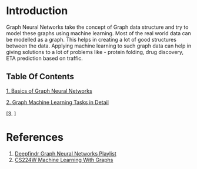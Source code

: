 # Introduction

Graph Neural Networks take the concept of Graph data structure and try to model these graphs using machine learning. Most of the real world data can be modelled as a graph. This helps in creating a lot of good structures between the data. Applying machine learning to such graph data can help in giving solutions to a lot of problems like - protein folding, drug discovery, ETA prediction based on traffic.

## Table Of Contents

[1. Basics of Graph Neural Networks](https://github.com/tejaspradhan/Graph-Neural-Networks/blob/main/notes/basics.md)

[2. Graph Machine Learning Tasks in Detail]()

[3. ]





# References 
1. [Deepfindr Graph Neural Networks Playlist](https://youtube.com/playlist?list=PLV8yxwGOxvvoNkzPfCx2i8an--Tkt7O8Z)
2. [CS224W Machine Learning With Graphs](https://youtube.com/playlist?list=PLoROMvodv4rPLKxIpqhjhPgdQy7imNkDn)
